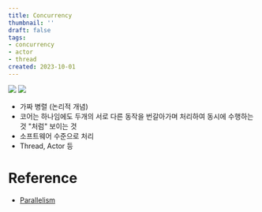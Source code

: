 ```yaml
---
title: Concurrency
thumbnail: ''
draft: false
tags:
- concurrency
- actor
- thread
created: 2023-10-01
---
```


![](ConcurrentProgramming_01_ConcurrencyThread_0.png)
![](TechTalks_22_ConcurrencyParallelism_0.png)

* 가짜 병렬 (논리적 개념)
* 코어는 하나임에도 두개의 서로 다른 동작을 번갈아가며 처리하여 동시에 수행하는 것 "처럼" 보이는 것
* 소프트웨어 수준으로 처리
* Thread, Actor 등

# Reference

* [Parallelism](Parallelism.md)

